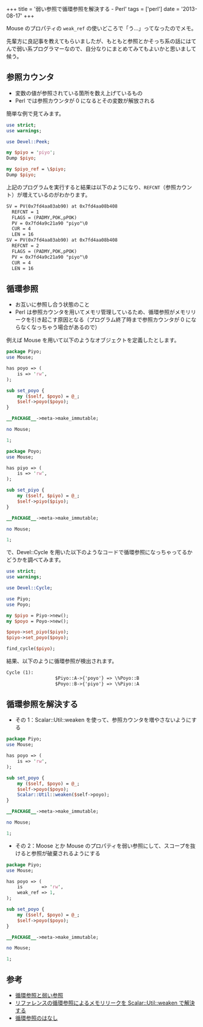 +++
title = '弱い参照で循環参照を解決する - Perl'
tags = ['perl']
date = '2013-08-17'
+++

Mouse のプロパティの `weak_ref` の使いどころで「う…」ってなったのでメモ。

<!--more-->

先輩方に良記事を教えてもらいましたが、もともと参照とかそっち系の話にはてんで弱い系プログラマーなので、自分なりにまとめてみてもよいかと思いまして候う。

## 参照カウンタ

- 変数の値が参照されている箇所を数え上げているもの
- Perl では参照カウンタが 0 になるとその変数が解放される

簡単な例で見てみます。

```perl
use strict;
use warnings;

use Devel::Peek;

my $piyo = 'piyo';
Dump $piyo;

my $piyo_ref = \$piyo;
Dump $piyo;
```

上記のプログラムを実行すると結果は以下のようになり、`REFCNT`（参照カウント）が増えているのがわかります。

```txt
SV = PV(0x7fd4aa03ab90) at 0x7fd4aa08b408
  REFCNT = 1
  FLAGS = (PADMY,POK,pPOK)
  PV = 0x7fd4a9c21a90 "piyo"\0
  CUR = 4
  LEN = 16
SV = PV(0x7fd4aa03ab90) at 0x7fd4aa08b408
  REFCNT = 2
  FLAGS = (PADMY,POK,pPOK)
  PV = 0x7fd4a9c21a90 "piyo"\0
  CUR = 4
  LEN = 16
```

## 循環参照

- お互いに参照し合う状態のこと
- Perl は参照カウンタを用いてメモリ管理しているため、循環参照がメモリリークを引き起こす原因となる（プログラム終了時まで参照カウンタが 0 にならなくなっちゃう場合があるので）

例えば Mouse を用いて以下のようなオブジェクトを定義したとします。

```perl
package Piyo;
use Mouse;

has poyo => (
    is => 'rw',
);

sub set_poyo {
    my ($self, $poyo) = @_;
    $self->poyo($poyo);
}

__PACKAGE__->meta->make_immutable;

no Mouse;

1;
```

```perl
package Poyo;
use Mouse;

has piyo => (
    is => 'rw',
);

sub set_piyo {
    my ($self, $piyo) = @_;
    $self->piyo($piyo);
}

__PACKAGE__->meta->make_immutable;

no Mouse;

1;
```

で、Devel::Cycle を用いた以下のようなコードで循環参照になっちゃってるかどうかを調べてみます。

```perl
use strict;
use warnings;

use Devel::Cycle;

use Piyo;
use Poyo;

my $piyo = Piyo->new();
my $poyo = Poyo->new();

$poyo->set_piyo($piyo);
$piyo->set_poyo($poyo);

find_cycle($piyo);
```

結果、以下のように循環参照が検出されます。

```txt
Cycle (1):
                  $Piyo::A->{'poyo'} => \%Poyo::B
                  $Poyo::B->{'piyo'} => \%Piyo::A
```

## 循環参照を解決する

- その 1：Scalar::Util::weaken を使って、参照カウンタを増やさないようにする

```perl
package Piyo;
use Mouse;

has poyo => (
    is => 'rw',
);

sub set_poyo {
    my ($self, $poyo) = @_;
    $self->poyo($poyo);
    Scalar::Util::weaken($self->poyo);
}

__PACKAGE__->meta->make_immutable;

no Mouse;

1;
```

- その 2：Moose とか Mouse のプロパティを弱い参照にして、スコープを抜けると参照が破棄されるようにする

```perl
package Piyo;
use Mouse;

has poyo => (
    is       => 'rw',
    weak_ref => 1,
);

sub set_poyo {
    my ($self, $poyo) = @_;
    $self->poyo($poyo);
}

__PACKAGE__->meta->make_immutable;

no Mouse;

1;
```

## 参考

- [循環参照と弱い参照](http://memememomo.hatenablog.com/entry/20100528/1275005888)
- [リファレンスの循環参照によるメモリリークを Scalar::Util::weaken で解決する](http://d.hatena.ne.jp/naoya/20051012/1129115986)
- [循環参照のはなし](http://www.slideshare.net/hiratara/ss-10539893)

